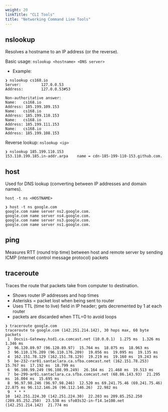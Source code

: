 ```yaml
---
weight: 20
linkTitle: "CLI Tools"
title: "Networking Command Line Tools"
---
```


## nslookup
Resolves a hostname to an IP address (or the reverse).

Basic usage: `nslookup <hostname> <DNS server>`
 - Example:
```
❯ nslookup cs168.io
Server:         127.0.0.53
Address:        127.0.0.53#53

Non-authoritative answer:
Name:   cs168.io
Address: 185.199.109.153
Name:   cs168.io
Address: 185.199.110.153
Name:   cs168.io
Address: 185.199.111.153
Name:   cs168.io
Address: 185.199.108.153
```

Reverse lookup: `nslookup <ip>`
```
❯ nslookup 185.199.110.153
153.110.199.185.in-addr.arpa    name = cdn-185-199-110-153.github.com.
```



## host
Used for DNS lookup (converting between IP addresses and domain names).

`host -t ns <HOSTNAME>`

```
❯ host -t ns google.com
google.com name server ns2.google.com.
google.com name server ns4.google.com.
google.com name server ns3.google.com.
google.com name server ns1.google.com.
```


## ping
Measures RTT (round trip time) between host and remote server by sending ICMP (internet control message protocol) packets


## traceroute
Traces the route that packets take from computer to destination.
 - Shows router IP addresses and hop times
 - Asterisks = packet lost when being sent to router
 - Uses TTL (time to live) field in IP header; gets decremented by 1 at each router
 - packets are discarded when TTL=0 to avoid loops

```
❯ traceroute google.com
traceroute to google.com (142.251.214.142), 30 hops max, 60 byte packets
 1  Docsis-Gateway.hsd1.ca.comcast.net (10.0.0.1)  1.275 ms  1.326 ms  1.346 ms
 2  96.120.89.97 (96.120.89.97)  15.764 ms  18.875 ms  18.963 ms
 3  96.110.176.209 (96.110.176.209)  19.056 ms  19.095 ms  19.135 ms
 4  162.151.78.129 (162.151.78.129)  19.219 ms  19.160 ms  19.243 ms
 5  be-232-rar01.santaclara.ca.sfba.comcast.net (162.151.78.253)  15.767 ms  17.192 ms  18.799 ms
 6  96.108.99.249 (96.108.99.249)  26.164 ms  21.468 ms  19.513 ms
 7  be-299-ar01.santaclara.ca.sfba.comcast.net (68.86.143.93)  21.295 ms  16.004 ms  15.695 ms
 8  96.97.98.246 (96.97.98.246)  12.520 ms 69.241.75.46 (69.241.75.46)  22.875 ms 96.112.146.26 (96.112.146.26)  22.982 ms
 9  * * *
10  142.251.224.30 (142.251.224.30)  22.203 ms 209.85.252.250 (209.85.252.250)  23.538 ms sfo03s32-in-f14.1e100.net (142.251.214.142)  21.774 ms
```

